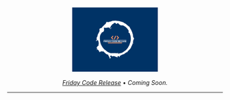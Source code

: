 <div align="center">
  <br>
  <img src="/FCR-logo.png" alt="FCR" width="200"/>
  <br>  
  <p align="center">
    <i><a href="https://fridaycoderelease.com">Friday Code Release</a></i>
    •
    <i>Coming Soon.</i>
  </p>
</div>

---
